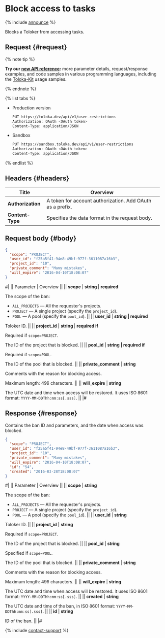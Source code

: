 # Block access to tasks

{% include [announce](../_includes/announce.md) %}

Blocks a Toloker from accessing tasks.

## Request {#request}

{% note tip %}

**Try our [new API reference](https://toloka.ai/docs/api/api-reference/#put-/user-restrictions):** more parameter details, request/response examples, and code samples in various programming languages, including the [Toloka-Kit](../../toloka-kit/index.md) usage samples.

{% endnote %}

{% list tabs %}

- Production version

    ```bash
    PUT https://toloka.dev/api/v1/user-restrictions
    Authorization: OAuth <OAuth token>
    Content-Type: application/JSON
    ```

- Sandbox

    ```bash
    PUT https://sandbox.toloka.dev/api/v1/user-restrictions
    Authorization: OAuth <OAuth token>
    Content-Type: application/JSON
    ```

{% endlist %}

## Headers {#headers}

Title | Overview
----- | -----
**Authorization** | A token for account authorization. Add OAuth as a prefix.
**Content-Type** | Specifies the data format in the request body.

## Request body {#body}

```json
{
  "scope": "PROJECT",
  "user_id": "f25a5f41-94e8-49bf-977f-3611087a16b3",
  "project_id": "10",
  "private_comment": "Many mistakes",
  "will_expire": "2016-04-10T18:08:07"
}
```

#|
|| Parameter | Overview  ||
|| **scope** | **string \| required**

The scope of the ban:

- `ALL_PROJECTS` — All the requester's projects.
- `PROJECT` — A single project (specify the `project_id`).
- `POOL` — A pool (specify the `pool_id`). ||
|| **user_id** | **string \| required**

Toloker ID. ||
|| **project_id** | **string \| required if**

Required if `scope=PROJECT`.

The ID of the project that is blocked. ||
|| **pool_id** | **string \| required if**

Required if `scope=POOL`.

The ID of the pool that is blocked. ||
|| **private_comment** | **string**

Comments with the reason for blocking access.

Maximum length: 499 characters. ||
|| **will_expire** | **string**

The UTC date and time when access will be restored. It uses ISO 8601 format: `YYYY-MM-DDThh:mm:ss[.sss]`. ||
|#

## Response {#response}

Contains the ban ID and parameters, and the date when access was blocked.

```json
{
  "scope": "PROJECT",
  "user_id": "f25a5f41-94e8-49bf-977f-3611087a16b3",
  "project_id": "10",
  "private_comment": "Many mistakes",
  "will_expire": "2016-04-10T18:08:07",
  "id": "54",
  "created": "2016-03-28T18:08:07"
}
```

#|
|| Parameter | Overview ||
|| **scope** | **string**

The scope of the ban:

- `ALL_PROJECTS` — All the requester's projects.
- `PROJECT` — A single project (specify the `project_id`).
- `POOL` — A pool (specify the `pool_id`). ||
|| **user_id** | **string**

Toloker ID. ||
|| **project_id** | **string**

Required if `scope=PROJECT`.

The ID of the project that is blocked. ||
|| **pool_id** | **string**

Specified if `scope=POOL`.

The ID of the pool that is blocked. ||
|| **private_comment** | **string**

Comments with the reason for blocking access.

Maximum length: 499 characters. ||
|| **will_expire** | **string**

The UTC date and time when access will be restored. It uses ISO 8601 format: `YYYY-MM-DDThh:mm:ss[.sss]`. ||
|| **created** | **string**

The UTC date and time of the ban, in ISO 8601 format: `YYYY-MM-DDThh:mm:ss[.sss]`. ||
|| **id** | **string**

ID of the ban. ||
|#

{% include [contact-support](../../guide/_includes/contact-support.md) %}